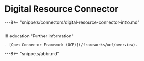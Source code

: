 <!-- SPDX-License-Identifier: CC-BY-4.0 -->
<!-- Copyright Contributors to the ODPi Egeria project 2020. -->

# Digital Resource Connector

---8<-- "snippets/connectors/digital-resource-connector-intro.md"

## 
!!! education "Further information"
    
    - [Open Connector Framework (OCF)](/frameworks/ocf/overview).

---8<-- "snippets/abbr.md"
